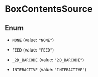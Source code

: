 
# BoxContentsSource

## Enum


* `NONE` (value: `"NONE"`)

* `FEED` (value: `"FEED"`)

* `_2D_BARCODE` (value: `"2D_BARCODE"`)

* `INTERACTIVE` (value: `"INTERACTIVE"`)



